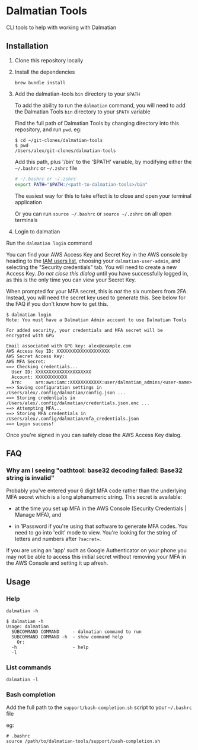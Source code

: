 # Dalmatian Tools

CLI tools to help with working with Dalmatian

## Installation

1. Clone this repository locally

1. Install the dependencies

   ```
   brew bundle install
   ```

1. Add the dalmatian-tools `bin` directory to your `$PATH`

   To add the ability to run the `dalmatian` command, you will need to add the
   Dalmatian Tools `bin` directory to your `$PATH` variable

   Find the full path of Dalmatian Tools by changing directory into this
   repository, and run `pwd`. eg:

   ```
   $ cd ~/git-clones/dalmatian-tools
   $ pwd
   /Users/alex/git-clones/dalmatian-tools
   ```

   Add this path, plus '/bin' to the '$PATH' variable, by modifying
   either the `~/.bashrc` or `~/.zshrc` file

   ```bash
   # ~/.bashrc or ~/.zshrc
   export PATH="$PATH:/<path-to-dalmatian-tools>/bin"
   ```

   The easiest way for this to take effect is to close and open your terminal application

   Or you can run `source ~/.bashrc` or `source ~/.zshrc` on all open terminals

1. Login to dalmatian

  Run the `dalmatian login` command

  You can find your AWS Access Key and Secret Key in the AWS console by heading
  to the [IAM users list](https://console.aws.amazon.com/iamv2/home#/users),
  choosing your `dalmatian-user-admin`, and selecting the "Security credentials"
  tab. You will need to create a new Access Key. *Do not close this dialog*
  until you have successfully logged in, as this is the only time you can view
  your Secret Key.

  When prompted for your MFA secret, this is _not_ the six numbers from 2FA.
  Instead, you will need the secret key used to generate this. See below for the
  FAQ if you don't know how to get this.

  ```
  $ dalmatian login
  Note: You must have a Dalmatian Admin account to use Dalmatian Tools

  For added security, your credentials and MFA secret will be
  encrypted with GPG

  Email associated with GPG key: alex@example.com
  AWS Access Key ID: XXXXXXXXXXXXXXXXXXXX
  AWS Secret Access Key:
  AWS MFA Secret:
  ==> Checking credentials...
    User ID: XXXXXXXXXXXXXXXXXXXXX
    Account: XXXXXXXXXXXX
    Arn:     arn:aws:iam::XXXXXXXXXXXX:user/dalmatian_admins/<user-name>
  ==> Saving configuration settings in /Users/alex/.config/dalmatian/config.json ...
  ==> Storing credentials in /Users/alex/.config/dalmatian/credentials.json.enc ...
  ==> Attempting MFA...
  ==> Storing MFA credentials in /Users/alex/.config/dalmatian/mfa_credentials.json
  ==> Login success!
  ```

  Once you're signed in you can safely close the AWS Access Key dialog.

## FAQ

### Why am I seeing "oathtool: base32 decoding failed: Base32 string is invalid"

Probably you've entered your 6 digit MFA code rather than the underlying MFA
secret which is a long alphanumeric string. This secret is available:

- at the time you set up MFA in the AWS Console (Security Credentials | Manage MFA), and

- in 1Password if you're using that software to generate MFA codes. You need to
  go into 'edit' mode to view. You're looking for the string of letters and
  numbers after `?secret=`.

If you are using an 'app' such as Google Authenticator on your phone you may not
be able to access this initial secret without removing your MFA in the AWS
Console and setting it up afresh.

## Usage

### Help

  `dalmatian -h`

  ```
  $ dalmatian -h
  Usage: dalmatian
    SUBCOMMAND COMMAND     - dalmatian command to run
    SUBCOMMAND COMMAND -h  - show command help
      Or:
    -h                     - help
    -l
  ```

### List commands

  `dalmatian -l`

### Bash completion

Add the full path to the `support/bash-completion.sh` script to your `~/.bashrc` file

eg:

```
# .bashrc
source /path/to/dalmatian-tools/support/bash-completion.sh
```

